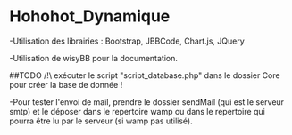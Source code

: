 # Hohohot_Dynamique

-Utilisation des librairies : Bootstrap, JBBCode, Chart.js, JQuery

-Utilisation de wisyBB pour la documentation.

##TODO
/!\ exécuter le script "script_database.php" dans le dossier Core pour créer la base de donnée !

-Pour tester l'envoi de mail, prendre le dossier sendMail (qui est le serveur smtp)
et le déposer dans le repertoire wamp ou dans le repertoire qui pourra être lu par le serveur (si wamp pas utilisé).